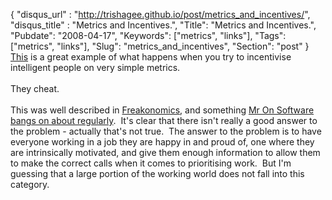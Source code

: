 {
 "disqus_url" : "http://trishagee.github.io/post/metrics_and_incentives/",
 "disqus_title" : "Metrics and Incentives.",
 "Title": "Metrics and Incentives.",
 "Pubdate": "2008-04-17",
 "Keywords": ["metrics", "links"],
 "Tags": ["metrics", "links"],
 "Slug": "metrics_and_incentives",
 "Section": "post"
}
<a href="http://thedailywtf.com/Articles/The-Defect-Black-Market.aspx">This</a>&nbsp;is a great example of what&nbsp;happens when you try to incentivise intelligent people on very simple metrics.<br /><br />They cheat.<br /><br />This was well described in <a href="http://www.amazon.com/Freakonomics-Economist-Explores-Hidden-Everything/dp/product-description/006073132X">Freakonomics</a>, and something <a href="http://www.joelonsoftware.com/AboutMe.html">Mr On Software</a> <a href="http://www.joelonsoftware.com/items/2006/08/09.html">bangs on about regularly</a>.&nbsp; It's clear that there isn't really a good answer to the problem - actually that's not true.&nbsp; The answer to the problem is to have everyone working in a job they are happy in and proud of, one where they are intrinsically motivated, and give them enough information to allow them to make the correct calls when it comes to prioritising work.&nbsp; But I'm guessing that a large portion of the working world does not fall into this category.
